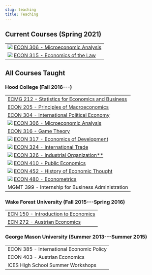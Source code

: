 ```yaml
---
slug: teaching
title: Teaching
---
```


## Current Courses (Spring 2021)

|     |
|:----|
| ![](../images/micro_hex.png) [ECON 306 - Microeconomic Analysis](http://microS21.classes.ryansafner.com) |
| ![](../images/micro_hex.png) [ECON 315 - Economics of the Law](http://lawS21.classes.ryansafner.com) |

## All Courses Taught

### Hood College (Fall 2016---)

|     |
|:----|
| [ECMG 212 - Statistics for Economics and Business](courses/ECMG212) |
| [ECON 205 - Principles of Macroeconomics](courses/ECON205) |
| [ECON 304 - International Political Economy](courses/ECON304) |
| ![](../images/micro_hex.png) [ECON 306 - Microeconomic Analysis](http://microF20.classes.ryansafner.com) |
| [ECON 316 - Game Theory](courses/ECON316) |
| ![](../images/dev_hex.png) [ECON 317 - Economics of Development](https://devf19.classes.ryansafner.com) |
| ![](../images/trade_hex.png) [ECON 324 - International Trade](http://tradeF20.classes.ryansafner.com) |
| ![](../images/io_hex.png) [ECON 326 - Industrial Organization**](https://ios20.classes.ryansafner.com) |
| ![](../images/public_hex.png) [ECON 410 - Public Economics](https://publics20.classes.ryansafner.com) |
| ![](../images/thought_hex.png) [ECON 452 - History of Economic Thought](http://thoughtF20.classes.ryansafner.com) |
| ![](../images/metrics_hex.png) [ECON 480 - Econometrics](http://metricsF20.classes.ryansafner.com) |
| MGMT 399 - Internship for Business Administration |

### Wake Forest University (Fall 2015---Spring 2016)

|     |
|:----|
| [ECN 150 - Introduction to Economics](https://www.dropbox.com/s/w03rizmeov387tb/ECN_150C_Syllabus_Safner.pdf?dl=0) |
| [ECN 272 - Austrian Economics](https://www.dropbox.com/s/f1ddw84rggv7zod/Austrian_Economics_Syllabus.pdf?dl=0) |

### George Mason University (Summer 2013---Summer 2015)

|     |
|:----|
| ECON 385 - International Economic Policy |
| ECON 403 - Austrian Economics |
| ICES High School Summer Workshops |

